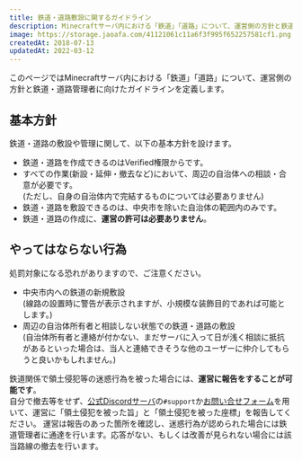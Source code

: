 ```yaml
---
title: 鉄道・道路敷設に関するガイドライン
description: Minecraftサーバ内における「鉄道」「道路」について、運営側の方針と鉄道・道路管理者のガイドラインを定義します。
image: https://storage.jaoafa.com/41121061c11a6f3f995f652257581cf1.png
createdAt: 2018-07-13
updatedAt: 2022-03-12
---
```

このページではMinecraftサーバ内における「鉄道」「道路」について、運営側の方針と鉄道・道路管理者に向けたガイドラインを定義します。

## 基本方針

鉄道・道路の敷設や管理に関して、以下の基本方針を設けます。

- 鉄道・道路を作成できるのはVerified権限からです。
- すべての作業(新設・延伸・撤去など)において、周辺の自治体への相談・合意が必要です。  
  (ただし、自身の自治体内で完結するものについては必要ありません)
- 鉄道・道路を敷設できるのは、中央市を除いた自治体の範囲内のみです。
- 鉄道・道路の作成に、**運営の許可は必要ありません**。

## やってはならない行為

処罰対象になる恐れがありますので、ご注意ください。

- 中央市内への鉄道の新規敷設  
  (線路の設置時に警告が表示されますが、小規模な装飾目的であれば可能とします。)
- 周辺の自治体所有者と相談しない状態での鉄道・道路の敷設  
  (自治体所有者と連絡が付かない、まだサーバに入って日が浅く相談に抵抗があるといった場合は、当人と連絡できそうな他のユーザーに仲介してもらうと良いかもしれません。)

鉄道関係で領土侵犯等の迷惑行為を被った場合には、**運営に報告をすることが可能です**。  
自分で撤去等をせず、[公式Discordサーバ](/blog/join-discord)の`#support`か[お問い合せフォーム](https://forms.gle/Rpj1ZV76p2NsdWMK6)を用いて、運営に「領土侵犯を被った旨」と「領土侵犯を被った座標」を報告してください。
運営は報告のあった箇所を確認し、迷惑行為が認められた場合には鉄道管理者に通達を行います。応答がない、もしくは改善が見られない場合には該当路線の撤去を行います。
